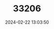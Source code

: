---
title: "33206"
category: "Homalium foetidum"
draft: false
date: 2024-02-22 13:03:50
languages:
  Papuan (Other): ["Malas"]
---